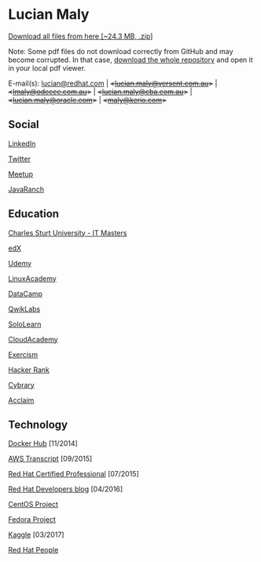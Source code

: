 # Lucian Maly

<p><a href="https://github.com/luckylittle/professional-it-certifications/archive/lucian-maly.zip">Download all files from here [~24.3 MB, .zip]</a></p>

Note: Some pdf files do not download correctly from GitHub and may become corrupted. In that case, <a href="https://github.com/luckylittle/professional-it-certifications/archive/lucian-maly.zip">download the whole repository</a> and open it in your local pdf viewer. 

E-mail(s): <lucian@redhat.com> | ~~<<lucian.maly@versent.com.au>>~~ | ~~<<lmaly@odecee.com.au>>~~ | ~~<<lucian.maly@cba.com.au>>~~ | ~~<<lucian.maly@oracle.com>>~~ | ~~<<maly@kerio.com>>~~


Social
-----------
[LinkedIn](https://au.linkedin.com/in/lucianmaly1981)

[Twitter](https://twitter.com/LucianMaly)

[Meetup](https://www.meetup.com/members/75260192/)

[JavaRanch](https://coderanch.com/u/395786/Lucian-Maly)

Education
-----------
[Charles Sturt University - IT Masters](https://learn.itmasters.edu.au/user/profile.php?id=1640363)

[edX](https://courses.edx.org/u/luckylittle)

[Udemy](https://www.udemy.com/user/lucianmaly/)

[LinuxAcademy](https://linuxacademy.com/profile/show/user/name/luckylittle81)

[DataCamp](https://www.datacamp.com/profile/luckylittle)

[QwikLabs](https://qwiklabs.com/public_profiles/233ae1de-97fe-49ec-a0e9-2eb502d4e27c)

[SoloLearn](https://www.sololearn.com/Profile/4115540)

[CloudAcademy](https://cloudacademy.com/user/lucian.maly/)

[Exercism](http://exercism.io/profiles/luckylittle/ec68de552ced4bbfbcb6e0c93171d9cc)

[Hacker Rank](https://www.hackerrank.com/luckylittle)

[Cybrary](https://www.cybrary.it/members/luckylittle/)

[Acclaim](https://www.youracclaim.com/users/lucian-maly)


Technology
-----------
[Docker Hub](https://hub.docker.com/u/luckylittle/) [11/2014]

[AWS Transcript](https://www.certmetrics.com/amazon/public/transcript.aspx?transcript=H6S9VEE2KN4Q14CH) [09/2015]

[Red Hat Certified Professional](https://www.redhat.com/rhtapps/services/verify/?certId=150-123-248) [07/2015]

[Red Hat Developers blog](https://developers.redhat.com/blog/author/luckylittle81/) [04/2016]

[CentOS Project](https://wiki.centos.org/LucianMaly)

[Fedora Project](https://admin.fedoraproject.org/accounts/user/view/luckylittle)

[Kaggle](https://www.kaggle.com/luckylittle) [03/2017]

[Red Hat People](http://people.redhat.com/lmaly/)
